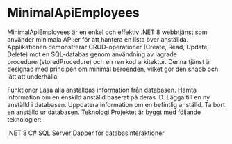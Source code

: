 # MinimalApiEmployees
MinimalApiEmployees är en enkel och effektiv .NET 8 webbtjänst som använder minimala API:er för att hantera en lista över anställda.
Applikationen demonstrerar CRUD-operationer (Create, Read, Update, Delete) mot en SQL-databas genom användning av lagrade procedurer(storedProcedure) och en ren kod arkitektur.
Denna tjänst är designad med principen om minimal beroenden, vilket gör den snabb och lätt att underhålla.

Funktioner
Läsa alla anställdas information från databasen.
Hämta information om en enskild anställd baserat på deras ID.
Lägga till en ny anställd i databasen.
Uppdatera information om en befintlig anställd.
Ta bort en anställd ur databasen.
Teknologi
Projektet är byggt med följande teknologier:

.NET 8
C#
SQL Server
Dapper för databasinteraktioner
